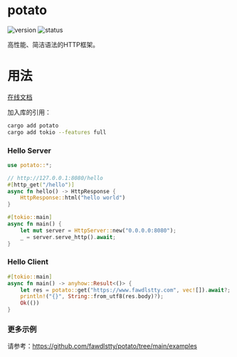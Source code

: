 # potato

![version](https://img.shields.io/badge/dynamic/toml?url=https%3A%2F%2Fraw.githubusercontent.com%2Ffawdlstty%2Fpotato%2Fmain%2F/potato/Cargo.toml&query=package.version&label=version)
![status](https://img.shields.io/github/actions/workflow/status/fawdlstty/potato/rust.yml)

高性能、简洁语法的HTTP框架。

# 用法

[在线文档](https://potato.fawdlstty.com)

加入库的引用：

```sh
cargo add potato
cargo add tokio --features full
```

### Hello Server

```rust
use potato::*;

// http://127.0.0.1:8080/hello
#[http_get("/hello")]
async fn hello() -> HttpResponse {
    HttpResponse::html("hello world")
}

#[tokio::main]
async fn main() {
    let mut server = HttpServer::new("0.0.0.0:8080");
    _ = server.serve_http().await;
}
```

### Hello Client

```rust
#[tokio::main]
async fn main() -> anyhow::Result<()> {
    let res = potato::get("https://www.fawdlstty.com", vec![]).await?;
    println!("{}", String::from_utf8(res.body)?);
    Ok(())
}
```

### 更多示例

请参考：<https://github.com/fawdlstty/potato/tree/main/examples>

<!--
# TODO

- jemalloc
- static path security
- file for download
- cookie
- CORS
-->
